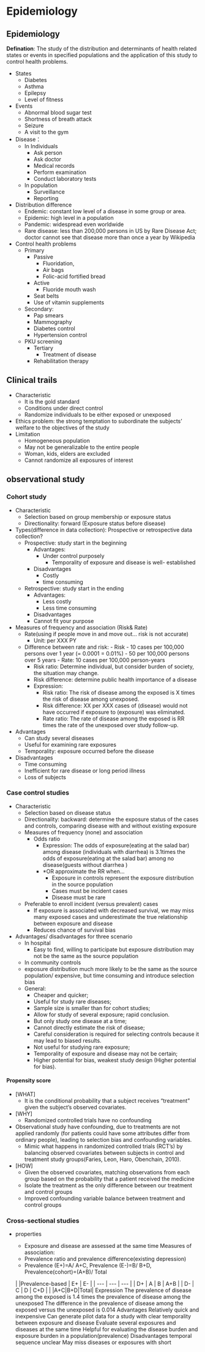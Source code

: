 # Epidemiology
## Epidemiology

**Defination**: The study of the distribution and determinants of health related states or events in specified populations and the application of this study to control health problems.

- States
  - Diabetes 
  - Asthma
  - Epilepsy
  - Level of fitness
- Events
  - Abnormal blood sugar test
  - Shortness of breath attack
  - Seizure
  - A visit to the gym
- Disease：
  - In Individuals
    - Ask person
    - Ask doctor
    - Medical records
    - Perform examination
    - Conduct laboratory tests
  - In population
    - Surveillance
    - Reporting
- Distribution difference
  - Endemic: constant low level of a disease in some group or area.
  - Epidemic: high level in a population 
  - Pandemic: widespread even worldwide
  - Rare disease: less than 200,000 persons in US by Rare Disease Act; doctor cannot see that disease more than once a year by Wikipedia
- Control health problems
  - Primary
    - Passive
      - Fluoridation, 
      - Air bags
      - Folic-acid fortified bread
    - Active
    	- Fluoride mouth wash
	- Seat belts
	- Use of vitamin supplements
  - Secondary: 
    - Pap smears
    - Mammography
    - Diabetes control
    - Hypertension control
  - PKU screening
    - Tertiary
    	- Treatment of disease
	- Rehabilitation therapy
	
## Clinical trails

- Characteristic
  - It is the gold standard
  - Conditions under direct control
  - Randomize individuals to be either exposed or unexposed
- Ethics problem: the strong temptation to subordinate the subjects’ welfare to the objectives of the study
- Limitation
  - Homogeneous population
  - May not be generalizable to the entire people 
  - Woman, kids, elders are excluded
  - Cannot randomize all exposures of interest 

## observational study

### Cohort study

- Characteristic
	- Selection based on group membership or exposure status
	- Directionality: forward (Exposure status before disease)
- Types(difference in data collection): Prospective or retrospective data collection? 
	- Prospective: study start in the beginning
		- Advantages: 
		  - Under control purposely
			- Temporality of exposure and disease is well- established
		- Disadvantages
			- Costly
			- time consuming
	- Retrospective: study start in the ending
		- Advantages: 
			- Less costly
			- Less time consuming
		- Disadvantages
		 - Cannot fit your purpose
- Measures of frequency and association (Risk& Rate)
	- Rate(using if people move in and move out… risk is not accurate)
		- Unit: per XXX PY 
	- Difference between rate and risk:
			- Risk
				- 10 cases per 100,000 persons over 1 year (= 0.0001 = 0.01%)
				- 50 per 100,000 persons over 5 years
			- Rate: 10 cases per 100,000 person-years
		- Risk ratio: Determine individual, but consider burden of society, the situation may change.
		- Risk difference: determine public health importance of a disease
		- Expression:
			- Risk ratio: The risk of disease among the exposed is X times the risk of disease among unexposed.
			- Risk difference: XX per XXX cases of (disease) would not have occurred if exposure to (exposure) was eliminated.
			- Rate ratio: The rate of disease among the exposed is RR times the rate of the unexposed over study follow-up.
- Advantages
	- Can study several diseases
	- Useful for examining rare exposures
	- Temporality: exposure occurred before the disease
- Disadvantages
	- Time consuming
	- Inefficient for rare disease or long period illness
	- Loss of subjects
	

### Case control studies
	
- Characteristic
	- Selection based on disease status
	- Directionality: backward: determine the exposure status of the cases and controls, comparing  disease with and without existing exposure
	- Measures of frequency (none) and association
		- Odds ratio
			- Expression: The odds of exposure(eating at the salad bar) among disease (individuals with diarrhea) is 3.1times the odds of exposure(eating at the salad bar) among no disease(guests without diarrhea )
			- *OR approximate the RR when…
				- Exposure in controls represent the exposure distribution in the source population
				- Cases must be incident cases
				- Disease must be rare
	- Preferable to enroll incident (versus prevalent) cases 
		- If exposure is associated with decreased survival, we may miss many exposed cases and underestimate the true relationship between exposure and disease 
		- Reduces chance of survival bias
- Advantages/ disadvantages for three scenario
	- In hospital
		- Easy to find, willing to participate but exposure distribution may not be the same as the source population
	- In community controls
	- exposure distribution much more likely to be the same as the source population/ expensive, but time consuming and introduce selection bias
	- General: 
		- Cheaper and quicker; 
		- Useful for study rare diseases; 
		- Sample size is smaller than for cohort studies; 
		- Allow for study of several exposure; rapid conclusion.
		- But only study one disease at a time; 
		- Cannot directly estimate the risk of disease; 
		- Careful consideration is required for selecting controls because it may lead to biased results. 
		- Not useful for studying rare exposure; 
		- Temporality of exposure and disease may not be certain; 
		- Higher potential for bias, weakest study design (Higher potential for bias).
		
#### Propensity score

- [WHAT]
  - It is the conditional probability that a subject receives “treatment” given the subject’s
observed covariates.
- [WHY] 
  - Randomized controlled trials have no confounding
- Observational study have confounding, due to treatments are not applied randomly (for patients could have some attributes differ from ordinary people), leading to selection bias and confounding variables.
  - Mimic what happens in randomized controlled trials (RCT’s) by balancing observed covariates between subjects in control and treatment study groups(Faries, Leon, Haro, Obenchain, 2010).
- [HOW] 
  - Given the observed covariates, matching observations from each group based on the probability that a patient received the medicine 
  - Isolate the treatment as the only difference between our treatment and control groups
  - Improved confounding variable balance between treatment and control groups
 
### Cross-sectional studies
- properties
	- Exposure and disease are assessed at the same time
Measures of association:
	- Prevalence ratio and prevalence difference(existing depression)
	- Prevalence (E+)=A/ A+C, Prevalence (E-)=B/ B+D, Prevalence(cohort)=(A+B)/ Total

	|  |Prevalence-based | E+ |	E- |
	| --- | --- | --- |	
	| D+ | A | B | A+B |
	| D- | C | D | C+D |
	|	   |A+C|B+D|Total|
Expression
	The prevalence of disease among the exposed is 1.4 times the prevalence of disease among the unexposed 
	The difference in the prevalence of disease among the exposed versus the unexposed is 0.014
Advantages
	Relatively quick and inexpensive
	Can generate pilot data for a study with clear temporality between exposure and disease
	Evaluate several exposures and diseases at the same time
	Helpful for evaluating the disease burden and exposure burden in a population(prevalence)
Disadvantages
	temporal sequence unclear
	May miss diseases or exposures with short

